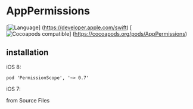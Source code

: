 # AppPermissions
[![Language](http://img.shields.io/badge/language-swift-brightgreen.svg?style=flat)]
(https://developer.apple.com/swift)
[![Cocoapods compatible](https://cocoapod-badges.herokuapp.com/v/PermissionScope/badge.png)]
(https://cocoapods.org/pods/AppPermissions)

## installation

iOS 8:

`pod 'PermissionScope', '~> 0.7'`

iOS 7:

from Source Files
